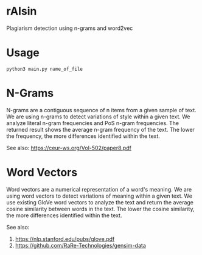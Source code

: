 # rAIsin
Plagiarism detection using n-grams and word2vec

# Usage
```
python3 main.py name_of_file
```

# N-Grams
N-grams are a contiguous sequence of n items from a given sample of text. We are using n-grams to detect variations of style within a given text. We analyze literal n-gram frequencies and PoS n-gram frequencies.
The returned result shows the average n-gram frequency of the text. The lower the frequency, the more differences identified within the text.

See also: https://ceur-ws.org/Vol-502/paper8.pdf

# Word Vectors
Word vectors are a numerical representation of a word's meaning. We are using word vectors to detect variations of meaning within a given text. We use existing GloVe word vectors to analyze the text and return the average cosine similarity between words in the text. The lower the cosine similarity, the more differences identified within the text.

See also:
1. https://nlp.stanford.edu/pubs/glove.pdf
2. https://github.com/RaRe-Technologies/gensim-data
